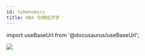```yaml
---
id: tokenomics
title: HDX 令牌经济学
---
```


import useBaseUrl from '@docusaurus/useBaseUrl'; 

<div style={{textAlign: 'center'}}>
  <img src={useBaseUrl('/tokenomics/supply_breakdown.jpg')} />
</div>

